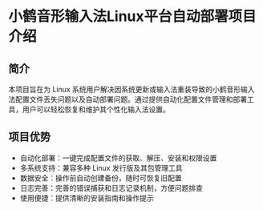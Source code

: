 # 小鹤音形输入法Linux平台自动部署项目介绍

## 简介

本项目旨在为 Linux 系统用户解决因系统更新或输入法重装导致的小鹤音形输入法配置文件丢失问题以及自动部署问题。通过提供自动化配置文件管理和部署工具，用户可以轻松恢复和维护其个性化输入法设置。

## 项目优势

- 自动化部署：一键完成配置文件的获取、解压、安装和权限设置
- 多系统支持：兼容多种 Linux 发行版及其包管理工具
- 数据安全：操作前自动创建备份，随时可恢复旧配置
- 日志完善：完善的错误捕获和日志记录机制，方便问题排查
- 使用便捷：提供清晰的安装指南和操作提示
